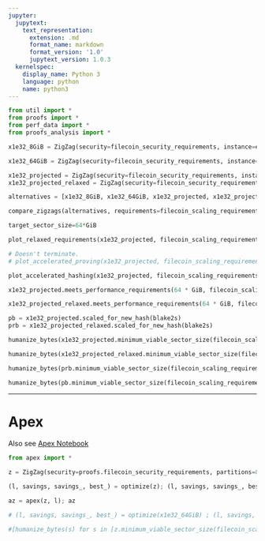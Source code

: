 ```yaml
---
jupyter:
  jupytext:
    text_representation:
      extension: .md
      format_name: markdown
      format_version: '1.0'
      jupytext_version: 1.0.3
  kernelspec:
    display_name: Python 3
    language: python
    name: python3
---
```


```python
from util import *
from proofs import *
from perf_data import *
from proofs_analysis import *
```

```python
x1e32_8GiB = ZigZag(security=filecoin_security_requirements, instance=ec2_x1e32_xlarge, partitions=8)
```

```python
x1e32_64GiB = ZigZag(security=filecoin_security_requirements, instance=x1e32_xlarge_64, partitions=8)
```

```python
x1e32_projected = ZigZag(security=filecoin_security_requirements, instance=projected_instance, partitions=8)
x1e32_projected_relaxed = ZigZag(security=filecoin_security_requirements, instance=projected_instance, partitions=8, relax_time=1.25)
```

```python
alternatives = [x1e32_8GiB, x1e32_64GiB, x1e32_projected, x1e32_projected_relaxed]
```

```python
compare_zigzags(alternatives, requirements=filecoin_scaling_requirements)
```

```python
target_sector_size=64*GiB
```

```python
plot_relaxed_requirements(x1e32_projected, filecoin_scaling_requirements, target_sector_size)
```

```python
# Doesn't terminate.
# plot_accelerated_proving(x1e32_projected, filecoin_scaling_requirements, target_sector_size)
```

```python
plot_accelerated_hashing(x1e32_projected, filecoin_scaling_requirements, target_sector_size)
```

```python
x1e32_projected.meets_performance_requirements(64 * GiB, filecoin_scaling_requirements)
```

```python
x1e32_projected_relaxed.meets_performance_requirements(64 * GiB, filecoin_scaling_requirements)
```

```python
pb = x1e32_projected.scaled_for_new_hash(blake2s)
prb = x1e32_projected_relaxed.scaled_for_new_hash(blake2s)
```

```python
humanize_bytes(x1e32_projected.minimum_viable_sector_size(filecoin_scaling_requirements))
```

```python
humanize_bytes(x1e32_projected_relaxed.minimum_viable_sector_size(filecoin_scaling_requirements))
```

```python
humanize_bytes(prb.minimum_viable_sector_size(filecoin_scaling_requirements))
```

```python
humanize_bytes(pb.minimum_viable_sector_size(filecoin_scaling_requirements))
```

---


# Apex
Also see [Apex Notebook](apex.md)

```python
from apex import *
```

```python
z = ZigZag(security=proofs.filecoin_security_requirements, partitions=8, size=64*GiB, merkle_hash=blake2s)
```

```python
(l, savings, savings_, best_) = optimize(z); (l, savings, savings_, best_)
```

```python
az = apex(z, l); az
```

```python
# (l, savings, savings_, best_) = optimize(x1e32_64GiB) ; (l, savings, savings_, best)
```

```python
#[humanize_bytes(s) for s in [z.minimum_viable_sector_size(filecoin_scaling_requirements)]]
```

```python

```
